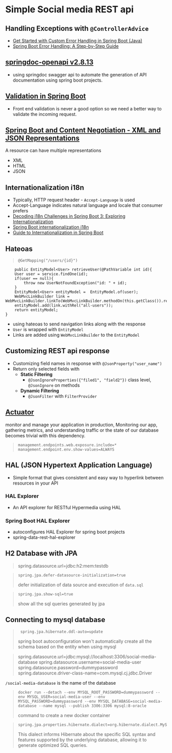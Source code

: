 # Simple Social media REST api 

## **Handling Exceptions with `@ControllerAdvice`**
* [Get Started with Custom Error Handling in Spring Boot (Java)](https://auth0.com/blog/get-started-with-custom-error-handling-in-spring-boot-java/)
* [Spring Boot Error Handling: A Step-by-Step Guide](https://inspector.dev/spring-boot-error-handling-a-step-by-step-guide/)

## [springdoc-openapi v2.8.13](https://springdoc.org/)
* using springdoc swagger api to  automate the generation of API documentation using spring boot projects.

## [Validation in Spring Boot](https://www.baeldung.com/spring-boot-bean-validation)
* Front end validation is never a good option so we need a better way to validate the incoming request.

## [Spring Boot and Content Negotiation - XML and JSON Representations](https://www.springboottutorial.com/spring-boot-content-negotiation-with-xml-json-representations)
A resource can have multiple representations
* XML
* HTML
* JSON

## Internationalization i18n 
* Typically, HTTP request header - `Accept-Language` is used
* Accept-Language indicates natural language and locale that consumer prefers
* [Decoding i18n Challenges in Spring Boot 3: Exploring Internationalization](https://medium.com/yildiztech/decoding-i18n-challenges-in-spring-boot-3-exploring-internationalization-895a4ac627df)
* [Spring Boot internationalization i18n](https://lokalise.com/blog/spring-boot-internationalization/)
* [Guide to Internationalization in Spring Boot](https://www.baeldung.com/spring-boot-internationalization)


## Hateoas 
>     @GetMapping("/users/{id}")
        public EntityModel<User> retrieveUser(@PathVariable int id){
        User user = service.findOne(id);
        if(user == null){
            throw new UserNotFoundException("id: " + id);
        }
        EntityModel<User> entityModel =  EntityModel.of(user);
        WebMvcLinkBuilder link = WebMvcLinkBuilder.linkTo(WebMvcLinkBuilder.methodOn(this.getClass()).retrieveAllUsers());
        entityModel.add(link.withRel("all-users"));
        return entityModel;
    }

* using hateoas to send navigation links along with the response 
* `User` is wrapped with `EntityModel` 
* Links are added using `WebMvcLinkBuilder` to the `EntityModel`


## Customizing REST api response 
* Customizing field names in response with `@JsonProperty("user_name")`
* Return only selected fields with 
  * **Static Filtering**
    * `@JsonIgnoreProperties({"filed1", "field2"})` class level, `@JsonIgnore` on methods
  * **Dynamic Filtering**
    * `@JsonFilter` with `FilterProvider`

## [Actuator](https://www.baeldung.com/spring-boot-actuators)
monitor and manage your application in production, Monitoring our app, gathering metrics, and understanding traffic or the state of our database becomes trivial with this dependency.
>     management.endpoints.web.exposure.include=*
>     management.endpoint.env.show-values=ALWAYS

## HAL (JSON Hypertext Application Language)
* Simple format that gives consistent and easy way to hyperlink between resources in your API
### HAL Explorer 
* An API explorer for RESTful Hypermedia using HAL
### Spring Boot HAL Explorer
* autoconfigures HAL Explorer for spring boot projects
* spring-data-rest-hal-explorer

## H2 Database with JPA
> spring.datasource.url=jdbc:h2:mem:testdb

>     spring.jpa.defer-datasource-initialization=true 
> defer initialization of data source and execution of `data.sql`

>     spring.jpa.show-sql=true
> show all the sql queries generated by jpa
      
## Connecting to mysql database
>      spring.jpa.hibernate.ddl-auto=update 
> spring boot autoconfiguration won't automatically create all the schema based on the entity when using mysql 
    
>   spring.datasource.url=jdbc:mysql://localhost:3306/social-media-database
    spring.datasource.username=social-media-user
    spring.datasource.password=dummypassword
    spring.datasource.driver-class-name=com.mysql.cj.jdbc.Driver

`/social-media-database` is the name of the database
>     docker run --detach --env MYSQL_ROOT_PASSWORD=dummypassword --env MYSQL_USER=social-media-user --env MYSQL_PASSWORD=dummypassword --env MYSQL_DATABASE=social-media-database --name mysql --publish 3306:3306 mysql:8-oracle
> command to create a new docker container

>     spring.jpa.properties.hibernate.dialect=org.hibernate.dialect.MySQLDialect
>  This dialect informs Hibernate about the specific SQL syntax and features supported by the underlying database, allowing it to generate optimized SQL queries.